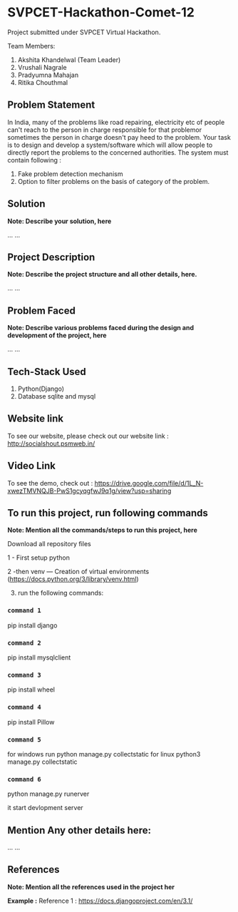 # SVPCET-Hackathon-Comet-12

Project submitted under SVPCET Virtual Hackathon.

Team Members:
1. Akshita Khandelwal (Team Leader)
2. Vrushali Nagrale
3. Pradyumna Mahajan
4. Ritika Chouthmal
  
## Problem Statement

In India, many of the problems like road repairing, electricity etc of
people can't reach to the person in charge responsible for that problemor sometimes the person in charge doesn't pay heed to the problem.
Your task is to design and develop a system/software which will allow
people to directly report the problems to the concerned authorities. The
system must contain following :
1. Fake problem detection mechanism
2. Option to filter problems on the basis of category of the
problem.

## Solution

**Note: Describe your solution, here**

...
...

## Project Description

**Note: Describe the project structure and all other details, here.**

...
...

## Problem Faced

**Note: Describe various problems faced during the design and development of the project, here**

...
...

## Tech-Stack Used

1. Python(Django) 
2. Database sqlite and mysql

## Website link

To see our website, please check out our website link : http://socialshout.psmweb.in/


## Video Link

To see the demo, check out : https://drive.google.com/file/d/1L_N-xwezTMVNQJB-PwS1gcyqgfwJ9q1g/view?usp=sharing

## To run this project, run following commands

**Note: Mention all the commands/steps to run this project, here**

Download all repository files


1 - First setup python


2 -then venv — Creation of virtual environments (https://docs.python.org/3/library/venv.html)

3) run the following commands: 

### `command 1`

pip install django

### `command 2`

pip install mysqlclient


### `command 3`

pip install wheel

### `command 4`

pip install Pillow

### `command 5`

for windows run 
python manage.py collectstatic
for linux
python3 manage.py collectstatic

### `command 6`

python manage.py runerver 

it start devlopment server



## Mention Any other details here:

...
...


## References

**Note: Mention all the references used in the project her**

**Example :**
Reference 1 : https://docs.djangoproject.com/en/3.1/
